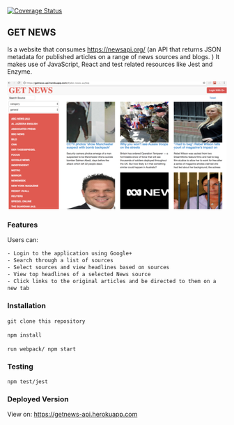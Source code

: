 [![Coverage Status](https://coveralls.io/repos/github/Mercy-Muchai/News_API/badge.svg?branch=development)](https://coveralls.io/github/Mercy-Muchai/News_API?branch=development)

## GET NEWS
Is a website that consumes https://newsapi.org/ (an API that returns JSON metadata for published articles on a range of news sources and blogs.
)
It makes use of JavaScript, React and test related resources like Jest and Enzyme.

<img src="./src/getnews.png"/>

### Features
Users can:

    - Login to the application using Google+
    - Search through a list of sources
    - Select sources and view headlines based on sources
    - View top headlines of a selected News source
    - Click links to the original articles and be directed to them on a new tab


### Installation
    git clone this repository

    npm install

    run webpack/ npm start

### Testing
    npm test/jest
### Deployed Version

View on: https://getnews-api.herokuapp.com
